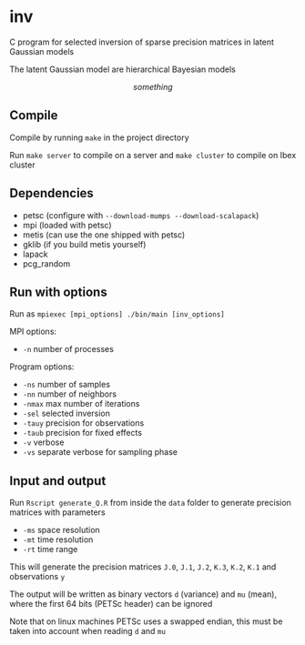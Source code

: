 # inv

C program for selected inversion of sparse precision matrices in latent Gaussian models

The latent Gaussian model are hierarchical Bayesian models

$$
    something
$$


## Compile

Compile by running `make` in the project directory

Run `make server` to compile on a server and `make cluster` to compile on Ibex cluster

## Dependencies

* petsc (configure with `--download-mumps --download-scalapack`)
* mpi (loaded with petsc)
* metis (can use the one shipped with petsc)
* gklib (if you build metis yourself)
* lapack
* pcg_random

## Run with options

Run as `mpiexec [mpi_options] ./bin/main [inv_options]`

MPI options:
* `-n` number of processes

Program options:
* `-ns` number of samples
* `-nn` number of neighbors
* `-nmax` max number of iterations
* `-sel` selected inversion
* `-tauy` precision for observations
* `-taub` precision for fixed effects
* `-v` verbose
* `-vs` separate verbose for sampling phase

## Input and output

Run `Rscript generate_Q.R` from inside the `data` folder to generate precision matrices with parameters

* `-ms` space resolution
* `-mt` time resolution
* `-rt` time range

This will generate the precision matrices `J.0`, `J.1`, `J.2`, `K.3`, `K.2`, `K.1` and observations `y`

The output will be written as binary vectors `d` (variance) and `mu` (mean), where the first 64 bits (PETSc header) can be ignored

Note that on linux machines PETSc uses a swapped endian, this must be taken into account when reading `d` and `mu`
